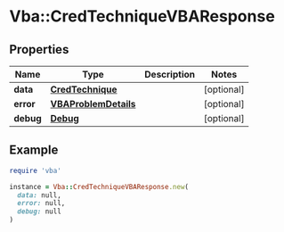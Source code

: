 # Vba::CredTechniqueVBAResponse

## Properties

| Name | Type | Description | Notes |
| ---- | ---- | ----------- | ----- |
| **data** | [**CredTechnique**](CredTechnique.md) |  | [optional] |
| **error** | [**VBAProblemDetails**](VBAProblemDetails.md) |  | [optional] |
| **debug** | [**Debug**](Debug.md) |  | [optional] |

## Example

```ruby
require 'vba'

instance = Vba::CredTechniqueVBAResponse.new(
  data: null,
  error: null,
  debug: null
)
```


